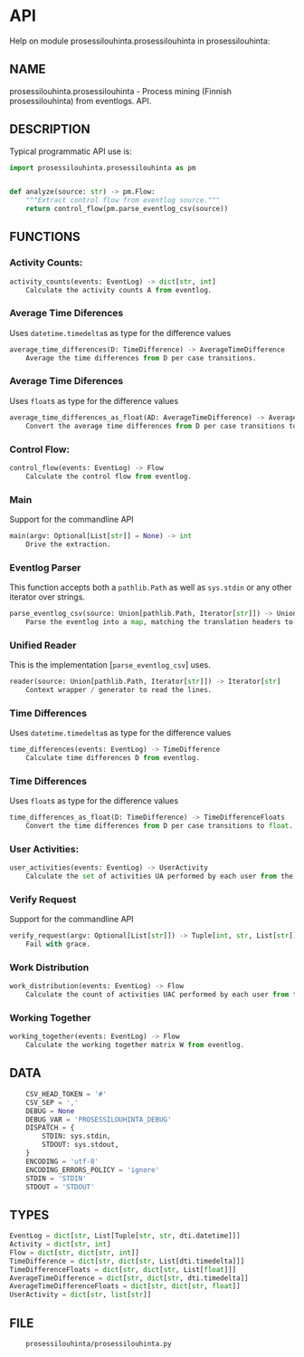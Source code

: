 # API

Help on module prosessilouhinta.prosessilouhinta in prosessilouhinta:

## NAME

prosessilouhinta.prosessilouhinta - Process mining (Finnish prosessilouhinta) from eventlogs. API.


## DESCRIPTION

Typical programmatic API use is:

```python
import prosessilouhinta.prosessilouhinta as pm


def analyze(source: str) -> pm.Flow:
    """Extract control flow from eventlog source."""
    return control_flow(pm.parse_eventlog_csv(source))
```

## FUNCTIONS

### Activity Counts:

```python
activity_counts(events: EventLog) -> dict[str, int]
    Calculate the activity counts A from eventlog.
```

### Average Time Diferences

Uses `datetime.timedelta`s as type for the difference values

```python
average_time_differences(D: TimeDifference) -> AverageTimeDifference
    Average the time differences from D per case transitions.
```

### Average Time Diferences

Uses `float`s as type for the difference values

```python
average_time_differences_as_float(AD: AverageTimeDifference) -> AverageTimeDifferenceFloats
    Convert the average time differences from D per case transitions to float.
```

### Control Flow:

```python
control_flow(events: EventLog) -> Flow
    Calculate the control flow from eventlog.
```

### Main

Support for the commandline API

```python
main(argv: Optional[List[str]] = None) -> int
    Drive the extraction.
```

### Eventlog Parser

This function accepts both a `pathlib.Path` as well as `sys.stdin` or any other iterator over strings.

```python
parse_eventlog_csv(source: Union[pathlib.Path, Iterator[str]]) -> Union[EventLog, Any]
    Parse the eventlog into a map, matching the translation headers to columns.
```

### Unified Reader

This is the implementation [`parse_eventlog_csv`] uses.

```python
reader(source: Union[pathlib.Path, Iterator[str]]) -> Iterator[str]
    Context wrapper / generator to read the lines.
```

### Time Differences

Uses `datetime.timedelta`s as type for the difference values

```python
time_differences(events: EventLog) -> TimeDifference
    Calculate time differences D from eventlog.
```

### Time Differences

Uses `float`s as type for the difference values

```python
time_differences_as_float(D: TimeDifference) -> TimeDifferenceFloats
    Convert the time differences from D per case transitions to float.
```

### User Activities:

```python
user_activities(events: EventLog) -> UserActivity
    Calculate the set of activities UA performed by each user from the eventlog.
```

### Verify Request

Support for the commandline API

```python
verify_request(argv: Optional[List[str]]) -> Tuple[int, str, List[str]]
    Fail with grace.
```

### Work Distribution

```python
work_distribution(events: EventLog) -> Flow
    Calculate the count of activities UAC performed by each user from the eventlog.
```

### Working Together

```python
working_together(events: EventLog) -> Flow
    Calculate the working together matrix W from eventlog.
```

## DATA

```python
    CSV_HEAD_TOKEN = '#'
    CSV_SEP = ','
    DEBUG = None
    DEBUG_VAR = 'PROSESSILOUHINTA_DEBUG'
    DISPATCH = {
        STDIN: sys.stdin,
        STDOUT: sys.stdout,
    }
    ENCODING = 'utf-8'
    ENCODING_ERRORS_POLICY = 'ignore'
    STDIN = 'STDIN'
    STDOUT = 'STDOUT'
```

## TYPES

```python
EventLog = dict[str, List[Tuple[str, str, dti.datetime]]]
Activity = dict[str, int]
Flow = dict[str, dict[str, int]]
TimeDifference = dict[str, dict[str, List[dti.timedelta]]]
TimeDifferenceFloats = dict[str, dict[str, List[float]]]
AverageTimeDifference = dict[str, dict[str, dti.timedelta]]
AverageTimeDifferenceFloats = dict[str, dict[str, float]]
UserActivity = dict[str, list[str]]
```

## FILE

```console
    prosessilouhinta/prosessilouhinta.py
```
